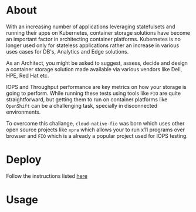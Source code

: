 # About
With an increasing number of applications leveraging statefulsets and running their apps on Kubernetes, container storage solutions have become an important factor in architecting container platforms. Kubernetes is no longer used only for stateless applications rather an increase in various uses cases for DB's, Analytics and Edge solutions.

As an Architect, you might be asked to suggest, assess, decide and design a container storage solution made available via various vendors like Dell, HPE, Red Hat etc.

IOPS and Throughput performance are key metrics on how your storage is going to perform. While running these tests using tools like `FIO` are quite straightforward, but getting them to run on container platforms like `OpenShift` can be a challenging task, specially in disconnected environments.

To overcome this challange, `cloud-native-fio` was born which uses other open source projects like `xpra` which allows your to run x11 programs over browser and `FIO` which is a already a popular project used for IOPS testing. 

# Deploy

Follow the instructions listed [here](docs)

# Usage

